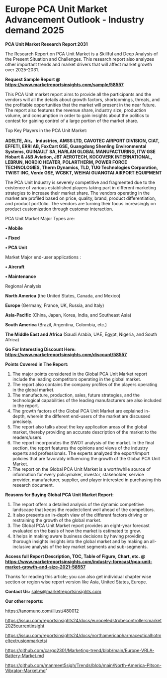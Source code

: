 # Europe PCA Unit Market Advancement Outlook - Industry demand 2025

<strong>PCA Unit Market Research Report 2031</strong>

The Research Report on PCA Unit Market is a Skillful and Deep Analysis of the Present Situation and Challenges. This research report also analyzes other important trends and market drivers that will affect market growth over 2025-2031.

<strong>Request Sample Report @ <a href=https://www.marketreportsinsights.com/sample/58557>https://www.marketreportsinsights.com/sample/58557</a></strong>

This PCA Unit market report aims to provide all the participants and the vendors will all the details about growth factors, shortcomings, threats, and the profitable opportunities that the market will present in the near future. The report also features the revenue share, industry size, production volume, and consumption in order to gain insights about the politics to contest for gaining control of a large portion of the market share.

Top Key Players in the PCA Unit Market:

<strong>ADELTE, Air。 Industries, AMSS LTD, CAVOTEC AIRPORT DIVISION, CIAT, EFFETI, ERRI AB, FoxCart GSE, Guangdong Shenling Environmental Systems, GUINAULT SA, HARLAN GLOBAL MANUFACTURING, ITW GSE Hobart & J&B Aviation, JBT AEROTECH, KOCOVERK INTERNATIONAL, LEBRUN, NORDIC HEATER, POLARTHERM, POWER FORCE TECHNOLOGIES, Therm Dynamics, TLD, TUG Technologies Corporation, TWIST INC, Verde GSE, WCBKT, WEIHAI GUANGTAI AIRPORT EQUIPMENT</strong>

The PCA Unit Industry is severely competitive and fragmented due to the existence of various established players taking part in different marketing strategies to increase their market share. The vendors operating in the market are profiled based on price, quality, brand, product differentiation, and product portfolio. The vendors are turning their focus increasingly on product customization through customer interaction.

PCA Unit Market Major Types are:

<strong>• Mobile

• Fixed

• PCA Unit</strong>

Market Major end-user applications :

<strong>• Aircraft

• Maintenance</strong>

Regional Analysis

</u><strong><b>North America</b></strong> (the United States, Canada, and Mexico)

<strong><b>Europe </b></strong>(Germany, France, UK, Russia, and Italy)

<strong><b>Asia-Pacific</b></strong> (China, Japan, Korea, India, and Southeast Asia)

<strong><b>South America</b></strong> (Brazil, Argentina, Colombia, etc.)

<strong><b>The Middle East and Africa</b></strong> (Saudi Arabia, UAE, Egypt, Nigeria, and South Africa)

<strong>Go For Interesting Discount Here: <a href=https://www.marketreportsinsights.com/discount/58557>https://www.marketreportsinsights.com/discount/58557</a></strong>

<strong>Points Covered in The Report:</strong>
<ol>
  <li>The major points considered in the Global PCA Unit Market report include the leading competitors operating in the global market.</li>
  <li>The report also contains the company profiles of the players operating in the global market.</li>
  <li>The manufacture, production, sales, future strategies, and the technological capabilities of the leading manufacturers are also included in the report.</li>
  <li>The growth factors of the Global PCA Unit Market are explained in-depth, wherein the different end-users of the market are discussed precisely.</li>
  <li>The report also talks about the key application areas of the global market, thereby providing an accurate description of the market to the readers/users.</li>
  <li>The report incorporates the SWOT analysis of the market. In the final section, the report features the opinions and views of the industry experts and professionals. The experts analyzed the export/import policies that are favorably influencing the growth of the Global PCA Unit Market.</li>
  <li>The report on the Global PCA Unit Market is a worthwhile source of information for every policymaker, investor, stakeholder, service provider, manufacturer, supplier, and player interested in purchasing this research document.</li>
</ol>
<strong>Reasons for Buying Global PCA Unit Market Report:</strong>

<ol>
  <li>The report offers a detailed analysis of the dynamic competitive landscape that keeps the reader/client well ahead of the competitors.</li>
  <li>It also presents an in-depth view of the different factors driving or restraining the growth of the global market.</li>
  <li>The Global PCA Unit Market report provides an eight-year forecast evaluated on the basis of how the market is estimated to grow.</li>
  <li>It helps in making aware business decisions by having providing thorough insights insights into the global market and by making an all-inclusive analysis of the key market segments and sub-segments.</li>
</ol>
<strong>Access full Report Description, TOC, Table of Figure, Chart, etc. @ <a href=https://www.marketreportsinsights.com/industry-forecast/pca-unit-market-growth-and-size-2021-58557>https://www.marketreportsinsights.com/industry-forecast/pca-unit-market-growth-and-size-2021-58557</a></strong>


Thanks for reading this article; you can also get individual chapter wise section or region wise report version like Asia, United States, Europe.

<strong>Contact Us:</strong>
sales@marketreportsinsights.com

<strong>Our other reports:</strong>

<a href=https://tanomuno.com/illust/480012>https://tanomuno.com/illust/480012</a>

<a href=https://issuu.com/reportsinsights24/docs/europeledstrobecontrollersmarket2025currentinsight>https://issuu.com/reportsinsights24/docs/europeledstrobecontrollersmarket2025currentinsight</a>

<a href=https://issuu.com/reportsinsights24/docs/northamericapharmaceuticalhotmeltextrusionmarketsi>https://issuu.com/reportsinsights24/docs/northamericapharmaceuticalhotmeltextrusionmarketsi</a>

<a href=https://github.com/cargo2301/Marketing-trend/blob/main/Europe-VRLA-Battery-Market.md>https://github.com/cargo2301/Marketing-trend/blob/main/Europe-VRLA-Battery-Market.md</a>

<a href=https://github.com/manmeet5sigh/Trends/blob/main/North-America-Pitson-Vibrator-Market.md>https://github.com/manmeet5sigh/Trends/blob/main/North-America-Pitson-Vibrator-Market.md</a>"
